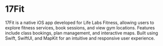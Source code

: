 # 17Fit
17Fit is a native iOS app developed for Life Labs Fitness, allowing users to explore fitness services, book sessions, and view gym locations. Features include class bookings, plan management, and interactive maps. Built using Swift, SwiftUI, and MapKit for an intuitive and responsive user experience.
